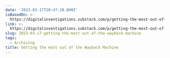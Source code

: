 ```yaml
---
date: '2023-03-17T20:47:38.000Z'
isBasedOn: >-
  https://digitalinvestigations.substack.com/p/getting-the-most-out-of-the-wayback
link: >-
  https://digitalinvestigations.substack.com/p/getting-the-most-out-of-the-wayback
slug: 2023-03-17-getting-the-most-out-of-the-wayback-machine
tags:
  - Archiving
title: Getting the most out of the Wayback Machine
---
```


